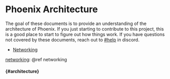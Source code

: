 # Phoenix Architecture
The goal of these documents is to provide an understanding of the architecture of Phoenix. If you just starting to
contribute to this project, this is a good place to start to figure out how things work. If you have questions not
covered by these documents, reach out to [\#help](https://discord.gg/bPHVcxv) in discord.
 * [Networking][networking]


[networking]: Networking.md
[networking]: @ref networking

#### </b> {#architecture}
